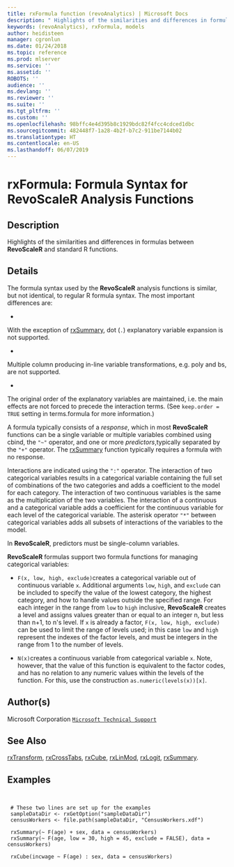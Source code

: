 ```yaml
---
title: rxFormula function (revoAnalytics) | Microsoft Docs
description: " Highlights of the similarities and differences in formulas between **RevoScaleR** and standard R functions. "
keywords: (revoAnalytics), rxFormula, models
author: heidisteen
manager: cgronlun
ms.date: 01/24/2018
ms.topic: reference
ms.prod: mlserver
ms.service: ''
ms.assetid: ''
ROBOTS: ''
audience: ''
ms.devlang: ''
ms.reviewer: ''
ms.suite: ''
ms.tgt_pltfrm: ''
ms.custom: ''
ms.openlocfilehash: 98bffc4e4d395b8c1929bdc82f4fcc4cdced1dbc
ms.sourcegitcommit: 482448f7-1a28-4b2f-b7c2-911be7144b02
ms.translationtype: HT
ms.contentlocale: en-US
ms.lasthandoff: 06/07/2019
---
```

 # <a name="rxformula-formula-syntax-for-revoscaler-analysis-functions"></a>rxFormula: Formula Syntax for RevoScaleR Analysis Functions 
 ## <a name="description"></a>Description

Highlights of the similarities and differences in formulas between **RevoScaleR** and standard R functions.


 ## <a name="details"></a>Details

The formula syntax used by the **RevoScaleR** analysis functions is similar, but not identical, to regular R formula syntax. The most important differences are:


* 
 With the exception of [rxSummary](rxSummary.md), dot (`.`) explanatory variable expansion is not supported.

* 
 Multiple column producing in-line variable transformations, e.g. poly and bs, are not supported.

* 
 The original order of the explanatory variables are maintained, i.e. the main effects are not forced to precede the interaction terms. (See `keep.order = TRUE` setting in terms.formula for more information.)



A formula typically consists of a *response*, which in most **RevoScaleR** functions can be a single variable or multiple variables combined using cbind, the `"~"` operator, and one or more *predictors*,typically separated by the `"+"` operator.
The [rxSummary](rxSummary.md) function typically requires a formula with no response.

Interactions are indicated using the `":"` operator. The interaction of two categorical variables results in a categorical variable containing the full set of combinations of the two categories and adds a coefficient to the model for each category. The interaction of two continuous variables is the same as the multiplication of the two variables. The interaction of a continuous and a categorical variable adds a coefficient for the continuous variable for each level of the categorical variable. The asterisk operator `"*"` between categorical variables adds all subsets of interactions of the variables to the model.

In **RevoScaleR**, predictors must be single-column variables. 

**RevoScaleR** formulas support two formula functions for managing categorical variables:


* `F(x, low, high, exclude)`creates a categorical variable out of continuous variable `x`. Additional arguments `low`, `high`, and `exclude` can be included to specify the value of the lowest category, the highest category, and how to handle values outside the specified range. For each integer in the range from `low` to `high` inclusive, **RevoScaleR** creates a level and assigns values greater than or equal to an integer n, but less than n+1, to n's level. If `x` is already a factor, `F(x, low, high, exclude)` can be used to limit the range of levels used; in this case `low` and `high` represent the indexes of the factor levels, and must be integers  in the range from 1 to the number of levels.


* `N(x)`creates a continuous variable from categorical variable `x`. Note, however, that the value of this  function is equivalent to the factor codes, and has no relation to any  numeric values within the levels of the function. For this, use the construction `as.numeric(levels(x))[x]`.





 ## <a name="authors"></a>Author(s)
 Microsoft Corporation [`Microsoft Technical Support`](https://go.microsoft.com/fwlink/?LinkID=698556&clcid=0x409)


 ## <a name="see-also"></a>See Also

[rxTransform](rxTransform.md), [rxCrossTabs](rxCrossTabs.md), [rxCube](rxCube.md), [rxLinMod](rxLinMod.md), [rxLogit](rxLogit.md), [rxSummary](rxSummary.md).

 ## <a name="examples"></a>Examples

 ```


  # These two lines are set up for the examples
  sampleDataDir <- rxGetOption("sampleDataDir")
  censusWorkers <- file.path(sampleDataDir, "CensusWorkers.xdf")

  rxSummary(~ F(age) + sex, data = censusWorkers)
  rxSummary(~ F(age, low = 30, high = 45, exclude = FALSE), data = censusWorkers)

  rxCube(incwage ~ F(age) : sex, data = censusWorkers)
```


